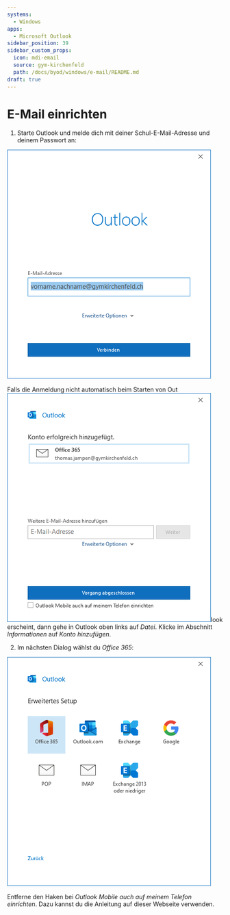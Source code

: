 ```yaml
---
systems:
  - Windows
apps:
  - Microsoft Outlook
sidebar_position: 39
sidebar_custom_props:
  icon: mdi-email
  source: gym-kirchenfeld
  path: /docs/byod/windows/e-mail/README.md
draft: true
---
```


# E-Mail einrichten



1. Starte Outlook und melde dich mit deiner Schul-E-Mail-Adresse und deinem Passwort an:

![Outlook-Anmeldung unter Windows, Schritt 1](./outlook-1.png)

Falls die Anmeldung nicht automatisch beim Starten von Out
![Outlook-Anmeldung unter Windows, Schritt 3](./outlook-3.png)look erscheint, dann gehe in Outlook oben links auf _Datei_. Klicke im Abschnitt _Informationen_ auf _Konto hinzufügen_.

2. Im nächsten Dialog wählst du _Office 365_:

![Outlook-Anmeldung unter Windows, Schritt 2](./outlook-2.png)

Entferne den Haken bei _Outlook Mobile auch auf meinem Telefon einrichten_. Dazu kannst du die Anleitung auf dieser Webseite verwenden.

